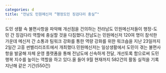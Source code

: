 ```yaml
---
categories: d
title: "전남도 민원메신저 “행정도민 징검다리 충실”"
---
```

도민 생활 속 불편사항을 파악해 개선점을 건의하는 전라남도 민원메신저들이 행정-도민 간 징검다리 역할에 충실할 것을 다짐했다.전남도는 민원메신저 120여 명이 참석한 가운데 메신저 간 소통과 팀워크 강화를 통한 역량 강화를 위한 워크숍을 지난 23일까지 2일간 고흥 썬벨리리조트에서 개최했다.민원메신저는 일상생활에서 도민이 겪는 불편사항을 발굴해 자체 운영 플랫폼을 통해 전남도에 신속하게 전달, 개선토록 함으로써 도민 행복 지수를 높이는 역할을 하고 있다.올 들어 9월 현재까지 582건의 활동 실적을 기록 지난해 같은 기간(550건)